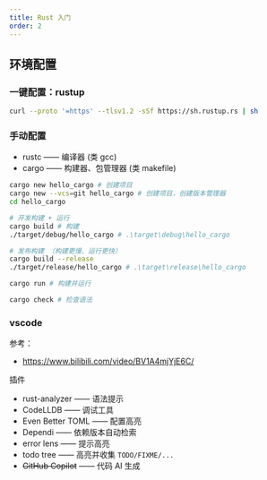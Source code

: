 ```yaml
---
title: Rust 入门
order: 2
---
```


## 环境配置

### 一键配置：rustup

```bash
curl --proto '=https' --tlsv1.2 -sSf https://sh.rustup.rs | sh
```

### 手动配置

- rustc —— 编译器 (类 gcc)
- cargo —— 构建器、包管理器 (类 makefile)

```bash
cargo new hello_cargo # 创建项目
cargo new --vcs=git hello_cargo # 创建项目，创建版本管理器
cd hello_cargo

# 开发构建 + 运行
cargo build # 构建
./target/debug/hello_cargo # .\target\debug\hello_cargo

# 发布构建 （构建更慢、运行更快）
cargo build --release
./target/release/hello_cargo # .\target\release\hello_cargo

cargo run # 构建并运行

cargo check # 检查语法
```

### vscode

参考：

- https://www.bilibili.com/video/BV1A4mjYjE6C/

插件

- rust-analyzer —— 语法提示
- CodeLLDB —— 调试工具
- Even Better TOML —— 配置高亮
- Dependi —— 依赖版本自动检索
- error lens —— 提示高亮
- todo tree —— 高亮并收集 `TODO/FIXME/...`
- ~~GitHub Copilot~~ —— 代码 AI 生成

